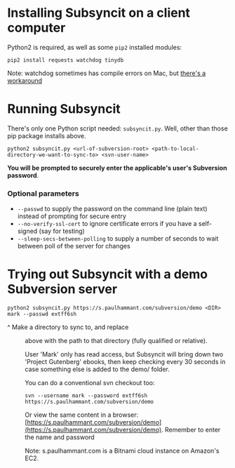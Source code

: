 # Installing Subsyncit on a client computer

Python2 is required, as well as some `pip2` installed modules:

```
pip2 install requests watchdog tinydb
```

Note: watchdog sometimes has compile errors on Mac, but [there's a workaround](https://github.com/gorakhargosh/watchdog/issues/422)

# Running Subsyncit

There's only one Python script needed: `subsyncit.py`. Well, other than those pip package installs above.

```
python2 subsyncit.py <url-of-subversion-root> <path-to-local-directory-we-want-to-sync-to> <svn-user-name>
```

**You will be prompted to securely enter the applicable's user's Subversion password**.

### Optional parameters

* `--passwd` to supply the password on the command line (plain text) instead of prompting for secure entry
* `--no-verify-ssl-cert` to ignore certificate errors if you have a self-signed (say for testing)
* `--sleep-secs-between-polling` to supply a number of seconds to wait between poll of the server for changes

# Trying out Subsyncit with a demo Subversion server

```
python2 subsyncit.py https://s.paulhammant.com/subversion/demo <DIR> mark --passwd extff6sh
```

^ Make a directory to sync to, and replace <DIR> above with the path to that directory (fully qualified or relative).

User 'Mark' only has read access, but Subsyncit will bring down two 'Project Gutenberg' ebooks, then keep checking every 30 seconds in case
something else is added to the demo/ folder.

You can do a conventional svn checkout too:

```
svn --username mark --password extff6sh https://s.paulhammant.com/subversion/demo
```

Or view the same content in a browser: [https://s.paulhammant.com/subversion/demo](https://s.paulhammant.com/subversion/demo). Remember to enter the name and password

Note: s.paulhammant.com is a Bitnami cloud instance on Amazon's EC2.